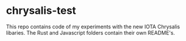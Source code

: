 # chrysalis-test

This repo contains code of my experiments with the new IOTA Chrysalis libaries. The Rust and Javascript folders contain their own README's.

